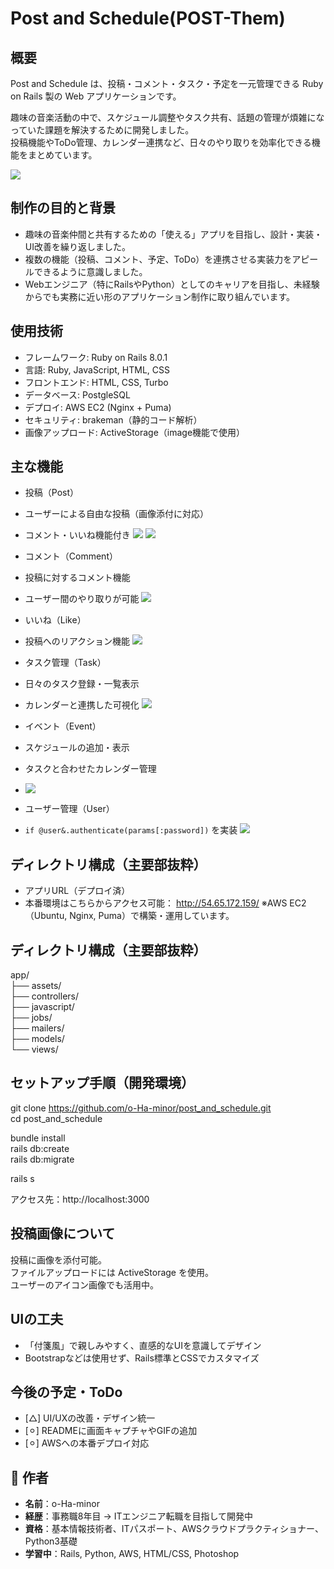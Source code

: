 #  Post and Schedule(POST-Them)

## 概要

Post and Schedule は、投稿・コメント・タスク・予定を一元管理できる Ruby on Rails 製の Web アプリケーションです。

趣味の音楽活動の中で、スケジュール調整やタスク共有、話題の管理が煩雑になっていた課題を解決するために開発しました。  
投稿機能やToDo管理、カレンダー連携など、日々のやり取りを効率化できる機能をまとめています。

![](./public/app_image/a_home.png)

## 制作の目的と背景

- 趣味の音楽仲間と共有するための「使える」アプリを目指し、設計・実装・UI改善を繰り返しました。
- 複数の機能（投稿、コメント、予定、ToDo）を連携させる実装力をアピールできるように意識しました。
- Webエンジニア（特にRailsやPython）としてのキャリアを目指し、未経験からでも実務に近い形のアプリケーション制作に取り組んでいます。


##  使用技術

- フレームワーク: Ruby on Rails 8.0.1
- 言語: Ruby, JavaScript, HTML, CSS
- フロントエンド: HTML, CSS, Turbo
- データベース: PostgleSQL
- デプロイ: AWS EC2 (Nginx + Puma)
- セキュリティ: brakeman（静的コード解析）
- 画像アップロード: ActiveStorage（image機能で使用）

##  主な機能

-   投稿（Post）
  - ユーザーによる自由な投稿（画像添付に対応）
  - コメント・いいね機能付き
    ![](./public/app_image/d_post.png)
    ![](./public/app_image/h_post_show.png)

-   コメント（Comment）
  - 投稿に対するコメント機能
  - ユーザー間のやり取りが可能
    ![](./public/app_image/j_comment.png)

-   いいね（Like）
  - 投稿へのリアクション機能
    ![](./public/app_image/i_post_index.png)

-   タスク管理（Task）
  - 日々のタスク登録・一覧表示
  - カレンダーと連携した可視化
    ![](./public/app_image/e_To_do.png)

-   イベント（Event）
  - スケジュールの追加・表示
  - タスクと合わせたカレンダー管理
  - ![](./public/app_image/f_event.png)

-   ユーザー管理（User）
  - `if @user&.authenticate(params[:password])` を実装
    ![](./public/app_image/b_sign_in.png)

##  ディレクトリ構成（主要部抜粋）
-   アプリURL（デプロイ済）
  - 本番環境はこちらからアクセス可能：
    http://54.65.172.159/
    ※AWS EC2（Ubuntu, Nginx, Puma）で構築・運用しています。

##  ディレクトリ構成（主要部抜粋）

app/  
├── assets/  
├── controllers/  
├── javascript/  
├── jobs/  
├── mailers/  
├── models/  
└── views/  


##  セットアップ手順（開発環境）

git clone https://github.com/o-Ha-minor/post_and_schedule.git  
cd post_and_schedule  

bundle install  
rails db:create  
rails db:migrate  

rails s  

アクセス先：http://localhost:3000

##  投稿画像について

投稿に画像を添付可能。  
ファイルアップロードには ActiveStorage を使用。  
ユーザーのアイコン画像でも活用中。

## UIの工夫

- 「付箋風」で親しみやすく、直感的なUIを意識してデザイン
- Bootstrapなどは使用せず、Rails標準とCSSでカスタマイズ

##  今後の予定・ToDo

- [△] UI/UXの改善・デザイン統一
- [⚪︎] READMEに画面キャプチャやGIFの追加
- [⚪︎] AWSへの本番デプロイ対応

## 👤 作者

- **名前**：o-Ha-minor
- **経歴**：事務職8年目 → ITエンジニア転職を目指して開発中  
- **資格**：基本情報技術者、ITパスポート、AWSクラウドプラクティショナー、Python3基礎
- **学習中**：Rails, Python, AWS, HTML/CSS, Photoshop
